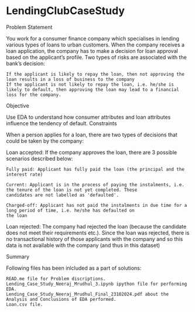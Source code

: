 # LendingClubCaseStudy

Problem Statement

You work for a consumer finance company which specialises in lending various types of loans to urban customers. When the company receives a loan application, the company has to make a decision for loan approval based on the applicant’s profile. Two types of risks are associated with the bank’s decision:

    If the applicant is likely to repay the loan, then not approving the loan results in a loss of business to the company
    If the applicant is not likely to repay the loan, i.e. he/she is likely to default, then approving the loan may lead to a financial loss for the company.

Objective

Use EDA to understand how consumer attributes and loan attributes influence the tendency of default.
Constraints

When a person applies for a loan, there are two types of decisions that could be taken by the company:

Loan accepted: If the company approves the loan, there are 3 possible scenarios described below:

    Fully paid: Applicant has fully paid the loan (the principal and the interest rate)

    Current: Applicant is in the process of paying the instalments, i.e. the tenure of the loan is not yet completed. These
    candidates are not labelled as 'defaulted'.
    
    Charged-off: Applicant has not paid the instalments in due time for a long period of time, i.e. he/she has defaulted on 
    the loan 

Loan rejected: The company had rejected the loan (because the candidate does not meet their requirements etc.). Since the 
loan was rejected, there is no transactional history of those applicants with the company and so this data is not 
available with the company (and thus in this dataset)

Summary

Following files has been inlcluded as a part of solutions:

    READ.me file for Problem discriptions.
    Lending_Case_Study_Neeraj_Mrudhul_3.ipynb ipython file for performing EDA.
    Lending_Case_Study_Neeraj_Mrudhul_Final_23102024.pdf about the Analysis and Conclusions of EDA performed.
    Loan.csv file.
